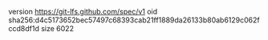 version https://git-lfs.github.com/spec/v1
oid sha256:d4c5173652bec57497c68393cab21ff1889da26133b80ab6129c062fccd8df1d
size 6022

